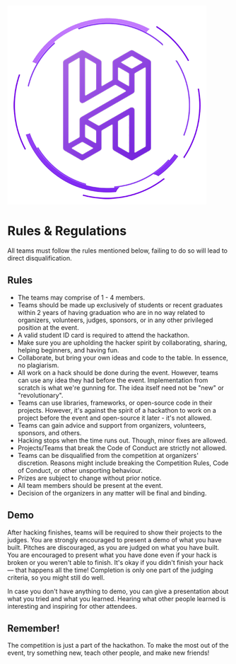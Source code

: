 [![HackBMU](assets/HackBMU.png "HackBMU")](https://hackbmu.67thmilestone.com "HackBMU")
# Rules & Regulations
All teams must follow the rules mentioned below, failing to do so will lead to direct disqualification.

## Rules
- The teams may comprise of 1 - 4 members.
- Teams should be made up exclusively of students or recent graduates within 2 years of having graduation who are in no way related to organizers, volunteers, judges, sponsors, or in any other privileged position at the event.
- A valid student ID card is required to attend the hackathon.
- Make sure you are upholding the hacker spirit by collaborating, sharing, helping beginners, and having fun.
- Collaborate, but bring your own ideas and code to the table. In essence, no plagiarism.
- All work on a hack should be done during the event. However, teams can use any idea they had before the event. Implementation from scratch is what we're gunning for. The idea itself need not be "new" or "revolutionary".
- Teams can use libraries, frameworks, or open-source code in their projects. However, it's against the spirit of a hackathon to work on a project before the event and open-source it later - it's not allowed.
- Teams can gain advice and support from organizers, volunteers, sponsors, and others.
- Hacking stops when the time runs out. Though, minor fixes are allowed.
- Projects/Teams that break the Code of Conduct are strictly not allowed.
- Teams can be disqualified from the competition at organizers' discretion. Reasons might include breaking the Competition Rules, Code of Conduct, or other unsporting behaviour.
- Prizes are subject to change without prior notice.
- All team members should be present at the event.
- Decision of the organizers in any matter will be final and binding.

## Demo
After hacking finishes, teams will be required to show their projects to the judges. You are strongly encouraged to present a demo of what you have built. Pitches are discouraged, as you are judged on what you have built. You are encouraged to present what you have done even if your hack is broken or you weren't able to finish. It's okay if you didn't finish your hack — that happens all the time! Completion is only one part of the judging criteria, so you might still do well.

In case you don't have anything to demo, you can give a presentation about what you tried and what you learned. Hearing what other people learned is interesting and inspiring for other attendees.

## Remember!
The competition is just a part of the hackathon. To make the most out of the event, try something new, teach other people, and make new friends!
